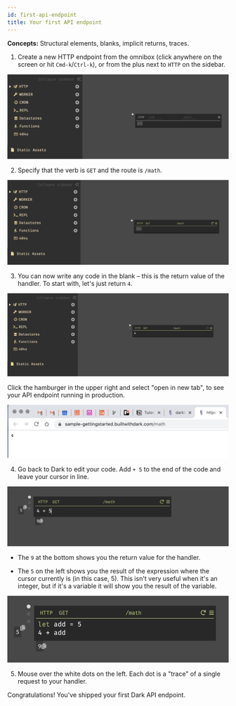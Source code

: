 ```yaml
---
id: first-api-endpoint
title: Your first API endpoint
---
```


**Concepts:** Structural elements, blanks, implicit returns, traces.

1. Create a new HTTP endpoint from the omnibox (click anywhere on the screen or hit `Cmd-k`/`Ctrl-k`), or from the plus next to `HTTP`  on the sidebar.

![assets/gettingstarted/Screen_Shot_2020-02-11_at_9.10.26_AM.png](assets/gettingstarted/Screen_Shot_2020-02-11_at_9.10.26_AM.png)

2. Specify that the verb is `GET` and the route is `/math`.

![assets/gettingstarted/Screen_Shot_2020-02-11_at_9.11.23_AM.png](assets/gettingstarted/Screen_Shot_2020-02-11_at_9.11.23_AM.png)

3. You can now write any code in the blank &ndash; this is the return value of the handler. To start with, let's just return `4`.

![assets/gettingstarted/Screen_Shot_2020-02-11_at_9.12.02_AM.png](assets/gettingstarted/Screen_Shot_2020-02-11_at_9.12.02_AM.png)

Click the hamburger in the upper right and select "open in new tab", to see your API endpoint running in production.

![assets/gettingstarted/Screen_Shot_2020-02-11_at_9.12.43_AM.png](assets/gettingstarted/Screen_Shot_2020-02-11_at_9.12.43_AM.png)

4. Go back to Dark to edit your code. Add `+ 5` to the end of the code and leave your cursor in line.

![assets/gettingstarted/Screen_Shot_2020-02-11_at_9.14.25_AM.png](assets/gettingstarted/Screen_Shot_2020-02-11_at_9.14.25_AM.png)

- The `9` at the bottom shows you the return value for the handler.

- The `5` on the left shows you the result of the expression where the cursor currently is (in this case, 5). This isn't very useful when it's an integer, but if it's a variable it will show you the result of the variable.

![assets/gettingstarted/Screen_Shot_2020-02-11_at_9.16.06_AM.png](assets/gettingstarted/Screen_Shot_2020-02-11_at_9.16.06_AM.png)

5. Mouse over the white dots on the left. Each dot is a "trace" of  a single request to your handler.

Congratulations! You've shipped your first Dark API endpoint.
